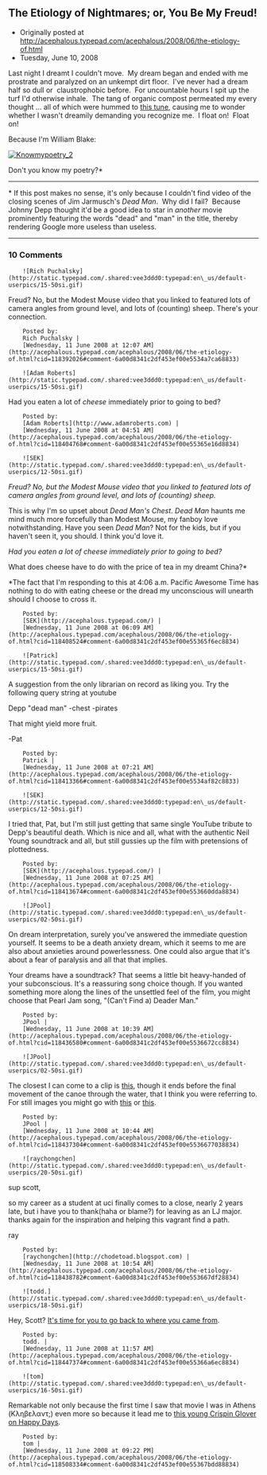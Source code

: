 ## The Etiology of Nightmares; or, You Be My Freud!

 * Originally posted at http://acephalous.typepad.com/acephalous/2008/06/the-etiology-of.html
 * Tuesday, June 10, 2008



Last night I dreamt I couldn't move.  My dream began and ended with me prostrate and paralyzed on an unkempt dirt floor.  I've never had a dream half so dull or  claustrophobic before.  For uncountable hours I spit up the turf I'd otherwise inhale.  The tang of organic compost permeated my every thought ... all of which were hummed to [this tune](http://www.youtube.com/watch?v=HLkC8l3nJro), causing me to wonder whether I wasn't dreamily demanding you recognize me.  I float on!  Float on!  

Because I'm William Blake:

[![Knowmypoetry\_2](http://acephalous.typepad.com/photos/uncategorized/2008/06/10/knowmypoetry\_2.jpg "Knowmypoetry\_2")](http://acephalous.typepad.com/photos/uncategorized/2008/06/10/knowmypoetry\_2.jpg)

Don't you know my poetry?\*

* * *

\*
If this post makes no sense, it's only because I couldn't find video of the closing scenes of Jim Jarmusch's _Dead Man_.  Why did I fail?  Because Johnny Depp thought it'd be a good idea to star in _another_ movie prominently featuring the words "dead" and "man" in the title, thereby rendering Google more useless than useless.

		

* * *

### 10 Comments 

		

                
[]()

	

		![Rich Puchalsky](http://static.typepad.com/.shared:vee3ddd0:typepad:en\_us/default-userpics/15-50si.gif)
	

	

		

Freud?  No, but the Modest Mouse video that you linked to featured lots of camera angles from ground level, and lots of (counting) sheep.  There's your connection.

	

		Posted by:
		Rich Puchalsky |
		[Wednesday, 11 June 2008 at 12:07 AM](http://acephalous.typepad.com/acephalous/2008/06/the-etiology-of.html?cid=118392026#comment-6a00d8341c2df453ef00e5534a7ca68833)

[]()

	

		![Adam Roberts](http://static.typepad.com/.shared:vee3ddd0:typepad:en\_us/default-userpics/15-50si.gif)
	

	

		

Had you eaten a lot of _cheese_ immediately prior to going to bed?

	

		Posted by:
		[Adam Roberts](http://www.adamroberts.com) |
		[Wednesday, 11 June 2008 at 04:51 AM](http://acephalous.typepad.com/acephalous/2008/06/the-etiology-of.html?cid=118404768#comment-6a00d8341c2df453ef00e55365e16d8834)

[]()

	

		![SEK](http://static.typepad.com/.shared:vee3ddd0:typepad:en\_us/default-userpics/12-50si.gif)
	

	

		

_Freud? No, but the Modest Mouse video that you linked to featured lots of camera angles from ground level, and lots of (counting) sheep._

This is why I'm so upset about _Dead Man's Chest_.  _Dead Man_ haunts me mind much more forcefully than Modest Mouse, my fanboy love notwithstanding.  Have you seen _Dead Man_?  Not for the kids, but if you haven't seen it, you should.  I think you'd love it.

_Had you eaten a lot of cheese immediately prior to going to bed?_

What does cheese have to do with the price of tea in my dreamt China?\*

\*The fact that I'm responding to this at 4:06 a.m. Pacific Awesome Time has nothing to do with eating cheese or the dread my unconscious will unearth should I choose to cross it.

	

		Posted by:
		[SEK](http://acephalous.typepad.com/) |
		[Wednesday, 11 June 2008 at 06:09 AM](http://acephalous.typepad.com/acephalous/2008/06/the-etiology-of.html?cid=118408524#comment-6a00d8341c2df453ef00e55365f6ec8834)

[]()

	

		![Patrick](http://static.typepad.com/.shared:vee3ddd0:typepad:en\_us/default-userpics/15-50si.gif)
	

	

		

A suggestion from the only librarian on record as liking you.  Try the following query string at youtube

Depp "dead man" -chest -pirates

That might yield more fruit.

-Pat

	

		Posted by:
		Patrick |
		[Wednesday, 11 June 2008 at 07:21 AM](http://acephalous.typepad.com/acephalous/2008/06/the-etiology-of.html?cid=118413366#comment-6a00d8341c2df453ef00e5534af82c8833)

[]()

	

		![SEK](http://static.typepad.com/.shared:vee3ddd0:typepad:en\_us/default-userpics/12-50si.gif)
	

	

		

I tried that, Pat, but I'm still just getting that same single YouTube tribute to Depp's beautiful death.  Which is nice and all, what with the authentic Neil Young soundtrack and all, but still gussies up the film with pretensions of plottedness. 

	

		Posted by:
		[SEK](http://acephalous.typepad.com/) |
		[Wednesday, 11 June 2008 at 07:25 AM](http://acephalous.typepad.com/acephalous/2008/06/the-etiology-of.html?cid=118413674#comment-6a00d8341c2df453ef00e553660dda8834)

[]()

	

		![JPool](http://static.typepad.com/.shared:vee3ddd0:typepad:en\_us/default-userpics/02-50si.gif)
	

	

		

On dream interpretation, surely you've answered the immediate question yourself.  It seems to be a death anxiety dream, which it seems to me are also about anxieties around powerlessness.  One could also argue that it's about a fear of paralysis and all that that implies.

Your dreams have a soundtrack?  That seems a little bit heavy-handed of your subconscious.  It's a reassuring song choice though.  If you wanted something more along the lines of the unsettled feel of the film, you might choose that Pearl Jam song, "(Can't Find a) Deader Man."

	

		Posted by:
		JPool |
		[Wednesday, 11 June 2008 at 10:39 AM](http://acephalous.typepad.com/acephalous/2008/06/the-etiology-of.html?cid=118436580#comment-6a00d8341c2df453ef00e5536672cc8834)

[]()

	

		![JPool](http://static.typepad.com/.shared:vee3ddd0:typepad:en\_us/default-userpics/02-50si.gif)
	

	

		

The closest I can come to a clip is [this](http://video.google.com/videoplay?docid=-7864744901924091166&q=gary+farmer+depp&ei=ve5PSKqGC4eQ4wLryZDDDA&hl=en), though it ends before the final movement of the canoe through the water, that I think you were referring to.  For still images you might go with [this](http://archives.obs-us.com/obs/english/films/mx/deadman/pics/dead06.jpg) or [this](http://hometown.aol.com/horseygurl127/images/dead%!m(MISSING)an.jpg).

	

		Posted by:
		JPool |
		[Wednesday, 11 June 2008 at 10:44 AM](http://acephalous.typepad.com/acephalous/2008/06/the-etiology-of.html?cid=118437304#comment-6a00d8341c2df453ef00e5536677038834)

[]()

	

		![raychongchen](http://static.typepad.com/.shared:vee3ddd0:typepad:en\_us/default-userpics/20-50si.gif)
	

	

		

sup scott,

so my career as a student at uci finally comes to a close, nearly 2 years late, but i have you to thank(haha or blame?) for leaving as an LJ major.  thanks again for the inspiration and helping this vagrant find a path.

ray

	

		Posted by:
		[raychongchen](http://chodetoad.blogspot.com) |
		[Wednesday, 11 June 2008 at 10:54 AM](http://acephalous.typepad.com/acephalous/2008/06/the-etiology-of.html?cid=118438782#comment-6a00d8341c2df453ef00e553667df28834)

[]()

	

		![todd.](http://static.typepad.com/.shared:vee3ddd0:typepad:en\_us/default-userpics/18-50si.gif)
	

	

		

Hey, Scott? [It's time for you to go back to where you came from](http://www.youtube.com/watch?v=bYxeXEpUKHw).

	

		Posted by:
		todd. |
		[Wednesday, 11 June 2008 at 11:57 AM](http://acephalous.typepad.com/acephalous/2008/06/the-etiology-of.html?cid=118447374#comment-6a00d8341c2df453ef00e55366a6ec8834)

[]()

	

		![tom](http://static.typepad.com/.shared:vee3ddd0:typepad:en\_us/default-userpics/16-50si.gif)
	

	

		

Remarkable not only because the first time I saw that movie I was in Athens (Κληβελαντ;) even more so because it lead me to [this young Crispin Glover on Happy Days](http://www.youtube.com/watch?v=GL0ew-k46bg). 

	

		Posted by:
		tom |
		[Wednesday, 11 June 2008 at 09:22 PM](http://acephalous.typepad.com/acephalous/2008/06/the-etiology-of.html?cid=118508334#comment-6a00d8341c2df453ef00e55367bdd88834)

		

        